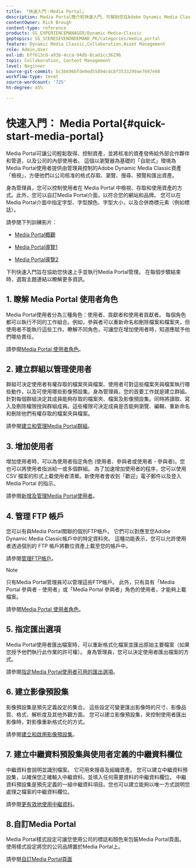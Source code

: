 ```yaml
---
title: 「快速入門：Media Portal」
description: Media Portal簡介和快速入門，可幫助您在Adobe Dynamic Media Classic中快速啟動和執行Media Portal技術和管理。
contentOwner: Rick Brough
content-type: reference
products: SG_EXPERIENCEMANAGER/Dynamic-Media-Classic
geptopics: SG_SCENESEVENONDEMAND_PK/categories/media_portal
feature: Dynamic Media Classic,Collaboration,Asset Management
role: Admin,User
exl-id: bff613c8-a93b-4cca-94db-8cad1cc36296
topic: Collaboration, Content Management
level: Beginner
source-git-commit: bc3b696bfde0ed55894cdcbf3533299ae7697e98
workflow-type: tm+mt
source-wordcount: '725'
ht-degree: 45%

---
```


# 快速入門： Media Portal{#quick-start-media-portal}

Media Portal可讓公司輕鬆取得、控制資產，並將核准的資產發佈給外部合作夥伴和管道，以及公司的內部使用者。 這個以瀏覽器為基礎的「自助式」環境為Media Portal使用者提供由管理員控制的Adobe Dynamic Media Classic資產「檢視」，方便他們以公司核准的格式存取、瀏覽、搜尋、預覽和匯出資產。

身為管理員，您可以控制使用者在 Media Portal 中檢視、存取和使用資產的方式。此外，您可以自訂Media Portal介面，以符合您的網站和品牌。 您可以在Media Portal介面中指定字型、字型顏色、字型大小，以及合併商標元素（例如標誌）。

請參閱下列訓練影片：

* [Media Portal概觀](https://s7d5.scene7.com/s7viewers/html5/VideoViewer.html?videoserverurl=https://s7d5.scene7.com/is/content/&amp;emailurl=https://s7d5.scene7.com/s7/emailFriend&amp;serverUrl=https://s7d5.scene7.com/is/image/&amp;config=Scene7SharedAssets/Universal_HTML5_Video&amp;contenturl=https://s7d5.scene7.com/skins/&amp;asset=S7tutorials/544_mp_overview1_converted%20renamed_Done-AVS)

* [Media Portal導覽1](https://s7d5.scene7.com/s7viewers/html5/VideoViewer.html?videoserverurl=https://s7d5.scene7.com/is/content/&amp;emailurl=https://s7d5.scene7.com/s7/emailFriend&amp;serverUrl=https://s7d5.scene7.com/is/image/&amp;config=Scene7SharedAssets/Universal_HTML5_Video&amp;contenturl=https://s7d5.scene7.com/skins/&amp;asset=S7tutorials/545_mp_tour1_user_converted%20renamed_Done-AVS)

* [Media Portal導覽2](https://s7d5.scene7.com/s7viewers/html5/VideoViewer.html?videoserverurl=https://s7d5.scene7.com/is/content/&amp;emailurl=https://s7d5.scene7.com/s7/emailFriend&amp;serverUrl=https://s7d5.scene7.com/is/image/&amp;config=Scene7SharedAssets/Universal_HTML5_Video&amp;contenturl=https://s7d5.scene7.com/skins/&amp;asset=S7tutorials/546_mp_tour2_admin_converted%20renamed_Done-AVS)

下列快速入門旨在協助您快速上手並執行Media Portal管理。 在每個步驟結束時，選取主題連結以瞭解更多資訊。

## 1. 瞭解 Media Portal 使用者角色

Media Portal使用者分為三種角色：使用者、貢獻者和使用者貢獻者。 每個角色都可以執行不同的工作組合。例如，參與者可以重新命名和刪除檔案和檔案夾，但使用者不能執行這些工作。瞭解不同角色，可讓您在增加使用者時，知道應賦予他們哪些責任。

請參閱[Media Portal 使用者角色](media-portal-user-roles.md#media_portal_user_roles)。

## 2. 建立群組以管理使用者

群組可決定使用者有權存取的檔案夾與檔案、使用者可對這些檔案夾與檔案執行哪些動作，以及可使用哪些影像預設集。身為管理員，您的首要工作就是建立群組。針對每個群組決定其成員能夠存取的檔案夾、檔案及影像預設集。同時將讀取、寫入及刪除權限授與群組成員。這些權限可決定成員是否能夠瀏覽、編輯、重新命名和刪除他們有權存取的檔案夾與檔案。

請參閱[建立和管理Media Portal群組](creating-media-portal-groups.md#creating_and_managing_media_portal_groups)。

## 3. 增加使用者

增加使用者時，可以為使用者指定角色 (使用者、參與者或使用者 - 參與者)。您也可以將使用者指派給一或多個群組。 為了加速增加使用者的程序，您可以使用 CSV 檔案的形式上載使用者清單。新使用者會收到「歡迎」電子郵件以及登入 Media Portal 的指示。

請參閱[新增及管理Media Portal使用者](adding-media-portal-users.md#adding_and_managing_media_portal_users)。

## 4. 管理 FTP 帳戶

您可以有與Media Portal關聯的個別FTP帳戶。 它們可以對應至您Adobe Dynamic Media Classic帳戶中的特定資料夾。 這種功能表示，您可以允許使用者透過個別的 FTP 帳戶將數位資產上載至您的帳戶中。

請參閱[管理FTP帳戶](ftp-accounts.md#managing_ftp_accounts)。

>[!NOTE]
>
>只有Media Portal管理員可以管理這些FTP帳戶。 此外，只有具有「Media Portal 參與者 - 使用者」或「Media Portal 參與者」角色的使用者，才能夠上載檔案。

請參閱[Media Portal 使用者角色](media-portal-user-roles.md#media_portal_user_roles)。

## 5. 指定匯出選項

Media Portal使用者匯出檔案時，可以重新格式化檔案並匯出原始主要檔案（如果您授予他們執行此作業的許可權）。 身為管理員，您可以決定使用者匯出檔案的方式。

請參閱[指定Media Portal使用者可用的匯出選項](specifying-export-options-available-media.md#specifying_export_options_available_to_media_portal_users)。

## 6. 建立影像預設集

影像預設集是預先定義設定的集合。 這些設定可變更匯出影像時的尺寸、影像品質、格式、解析度及其他外觀方面。 您可以建立影像預設集，來控制使用者匯出影像時，對影像重新格式化的方式。

請參閱[建立和啟用影像預設集](creating-enabling-image-presets.md#creating_and_enabling_image_presets)。

## 7. 建立中繼資料預設集與使用者定義的中繼資料欄位

中繼資料會說明並識別檔案。 它可用來搜尋及組織資產。 您可以建立中繼資料預設集，以確保您正確輸入中繼資料，並填入任何需要資料的中繼資料欄位。 中繼資料預設集是預先定義的一組中繼資料項目。您也可以建立能夠以唯一方式說明您處理之檔案的中繼資料欄位。

請參閱[更有效地使用中繼資料](making-efficient-metadata.md#making_more_efficient_use_of_metadata)。

## 8.自訂Media Portal

Media Portal樣式設定可讓您使用公司的標誌和顏色來包裝Media Portal頁面。 使用樣式設定將您的公司品牌置於Media Portal上。

請參閱[自訂Media Portal頁面](customizing-media-portal-screen.md#customizing_the_media_portal_screen)
